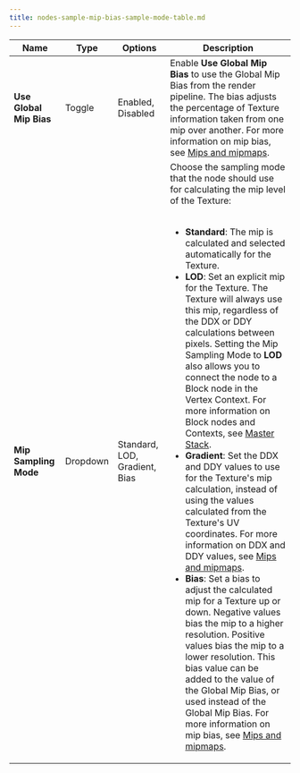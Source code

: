 ```yaml
---
title: nodes-sample-mip-bias-sample-mode-table.md
---
```


<table>
<thead>
<tr>
<th><strong>Name</strong></th>
<th><strong>Type</strong></th>
<th><strong>Options</strong></th>
<th><strong>Description</strong></th>
</tr>
</thead>
<tbody>
<tr>
<td><strong>Use Global Mip Bias</strong></td>
<td>Toggle</td>
<td>Enabled, Disabled</td>
<td>Enable <strong>Use Global Mip Bias</strong> to use the Global Mip Bias from the render pipeline. The bias adjusts the percentage of Texture information taken from one mip over another. For more information on mip bias, see <a href="Mipmaps-Mip-Bias.md#mip-bias">Mips and mipmaps</a>.</td>
</tr>
<tr>
<td><strong>Mip Sampling Mode</strong></td>
<td>Dropdown</td>
<td>Standard, LOD, Gradient, Bias</td>
<td>Choose the sampling mode that the node should use for calculating the mip level of the Texture:
<br/> <br/>
<ul>
<li><strong>Standard</strong>: The mip is calculated and selected automatically for the Texture.</li>
<li><strong>LOD</strong>: Set an explicit mip for the Texture. The Texture will always use this mip, regardless of the DDX or DDY calculations between pixels. Setting the Mip Sampling Mode to <strong>LOD</strong> also allows you to connect the node to a Block node in the Vertex Context. For more information on Block nodes and Contexts, see <a href="Master-Stack.md">Master Stack</a>.</li>
<li><strong>Gradient</strong>: Set the DDX and DDY values to use for the Texture's mip calculation, instead of using the values calculated from the Texture's UV coordinates. For more information on DDX and DDY values, see <a href="Mipmaps-Mip-Bias.md">Mips and mipmaps</a>.</li>
<li><strong>Bias</strong>: Set a bias to adjust the calculated mip for a Texture up or down. Negative values bias the mip to a higher resolution. Positive values bias the mip to a lower resolution. This bias value can be added to the value of the Global Mip Bias, or used instead of the Global Mip Bias. For more information on mip bias, see <a href="Mipmaps-Mip-Bias.md#mip-bias">Mips and mipmaps</a>.</li>
</ul>
</td>
</tr>
</tbody>
</table>
